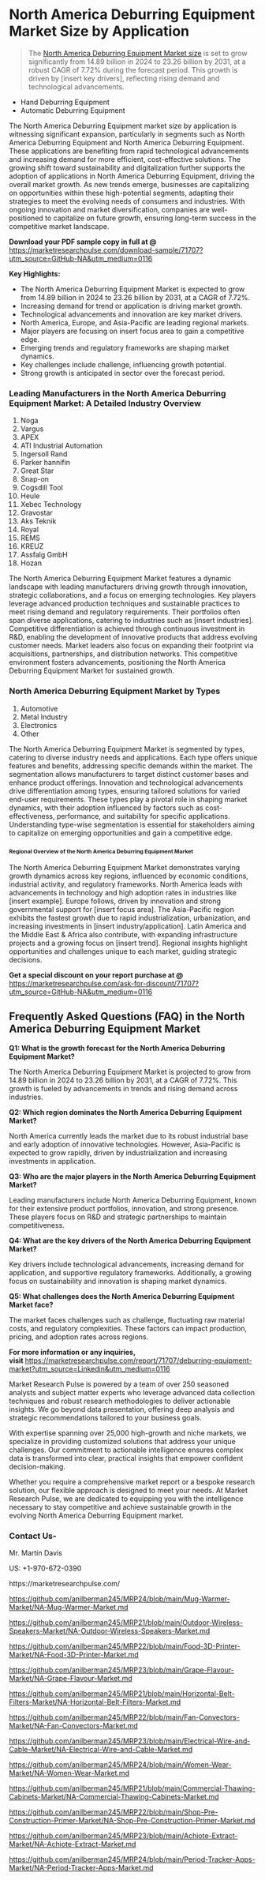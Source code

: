 <h1>North America Deburring Equipment Market&nbsp;Size by Application</h1><blockquote><p>The <a href="https://marketresearchpulse.com/download-sample/71707?utm_source=GitHub-NA&amp;utm_medium=0116">North America Deburring Equipment Market size</a> is set to grow significantly from 14.89 billion in 2024 to 23.26 billion by 2031, at a robust CAGR of 7.72% during the forecast period. This growth is driven by [insert key drivers], reflecting rising demand and technological advancements.</p></blockquote><ul><li>Hand Deburring Equipment<li> Automatic Deburring Equipment</li></ul><p>The North America Deburring Equipment market size by application is witnessing significant expansion, particularly in segments such as North America Deburring Equipment and North America Deburring Equipment. These applications are benefiting from rapid technological advancements and increasing demand for more efficient, cost-effective solutions. The growing shift toward sustainability and digitalization further supports the adoption of applications in North America Deburring Equipment, driving the overall market growth. As new trends emerge, businesses are capitalizing on opportunities within these high-potential segments, adapting their strategies to meet the evolving needs of consumers and industries. With ongoing innovation and market diversification, companies are well-positioned to capitalize on future growth, ensuring long-term success in the competitive market landscape.</p><p><strong>Download your PDF sample copy in full at @ </strong><a href="https://marketresearchpulse.com/download-sample/71707?utm_source=GitHub-NA&amp;utm_medium=0116">https://marketresearchpulse.com/download-sample/71707?utm_source=GitHub-NA&amp;utm_medium=0116</a></p><p><strong>Key Highlights: </strong></p><ul><li>The North America Deburring Equipment Market is expected to grow from 14.89 billion in 2024 to 23.26 billion by 2031, at a CAGR of 7.72%.</li><li>Increasing demand for trend or application is driving market growth.</li><li>Technological advancements and innovation are key market drivers.</li><li>North America, Europe, and Asia-Pacific are leading regional markets.</li><li>Major players are focusing on insert focus area to gain a competitive edge.</li><li>Emerging trends and regulatory frameworks are shaping market dynamics.</li><li>Key challenges include challenge, influencing growth potential.</li><li>Strong growth is anticipated in sector over the forecast period.</li></ul><h3>Leading Manufacturers in the North America Deburring Equipment Market: A Detailed Industry Overview</h3><ol><li>Noga</li><li>Vargus</li><li>APEX</li><li>ATI Industrial Automation</li><li>Ingersoll Rand</li><li>Parker hannifin</li><li>Great Star</li><li>Snap-on</li><li>Cogsdill Tool</li><li>Heule</li><li>Xebec Technology</li><li>Gravostar</li><li>Aks Teknik</li><li>Royal</li><li>REMS</li><li>KREUZ</li><li>Assfalg GmbH</li><li>Hozan</li></ol><div class="flex max-w-full flex-col flex-grow"><div class="min-h-8 text-message flex w-full flex-col items-end gap-2 whitespace-normal break-words [.text-message+&amp;]:mt-5" dir="auto" data-message-author-role="assistant" data-message-id="fd8432e4-4910-450d-b182-61b7bfb0a01f" data-message-model-slug="gpt-4o"><div class="flex w-full flex-col gap-1 empty:hidden first:pt-[3px]"><div class="markdown prose w-full break-words dark:prose-invert light"><p>The North America Deburring Equipment Market features a dynamic landscape with leading manufacturers driving growth through innovation, strategic collaborations, and a focus on emerging technologies. Key players leverage advanced production techniques and sustainable practices to meet rising demand and regulatory requirements. Their portfolios often span diverse applications, catering to industries such as [insert industries]. Competitive differentiation is achieved through continuous investment in R&amp;D, enabling the development of innovative products that address evolving customer needs. Market leaders also focus on expanding their footprint via acquisitions, partnerships, and distribution networks. This competitive environment fosters advancements, positioning the North America Deburring Equipment Market for sustained growth.</p></div></div></div></div><h3>North America Deburring Equipment Market by Types</h3><ol><li>Automotive<li> Metal Industry<li> Electronics<li> Other</li></ol><div class="flex max-w-full flex-col flex-grow"><div class="min-h-8 text-message flex w-full flex-col items-end gap-2 whitespace-normal break-words [.text-message+&amp;]:mt-5" dir="auto" data-message-author-role="assistant" data-message-id="084470be-0bb7-4664-bddf-5156b4f41249" data-message-model-slug="gpt-4o-mini"><div class="flex w-full flex-col gap-1 empty:hidden first:pt-[3px]"><div class="markdown prose w-full break-words dark:prose-invert light"><p>The North America Deburring Equipment Market is segmented by types, catering to diverse industry needs and applications. Each type offers unique features and benefits, addressing specific demands within the market. The segmentation allows manufacturers to target distinct customer bases and enhance product offerings. Innovation and technological advancements drive differentiation among types, ensuring tailored solutions for varied end-user requirements. These types play a pivotal role in shaping market dynamics, with their adoption influenced by factors such as cost-effectiveness, performance, and suitability for specific applications. Understanding type-wise segmentation is essential for stakeholders aiming to capitalize on emerging opportunities and gain a competitive edge.</p></div></div></div></div><h3><span style="font-size: 11px;">Regional Overview of the North America Deburring Equipment Market</span></h3><div class="flex max-w-full flex-col flex-grow"><div class="min-h-8 text-message flex w-full flex-col items-end gap-2 whitespace-normal break-words [.text-message+&amp;]:mt-5" dir="auto" data-message-author-role="assistant" data-message-id="e9038762-ce64-4e30-91c9-9bd413514231" data-message-model-slug="gpt-4o-mini"><div class="flex w-full flex-col gap-1 empty:hidden first:pt-[3px]"><div class="markdown prose w-full break-words dark:prose-invert light"><p>The North America Deburring Equipment Market demonstrates varying growth dynamics across key regions, influenced by economic conditions, industrial activity, and regulatory frameworks. North America leads with advancements in technology and high adoption rates in industries like [insert example]. Europe follows, driven by innovation and strong governmental support for [insert focus area]. The Asia-Pacific region exhibits the fastest growth due to rapid industrialization, urbanization, and increasing investments in [insert industry/application]. Latin America and the Middle East &amp; Africa also contribute, with expanding infrastructure projects and a growing focus on [insert trend]. Regional insights highlight opportunities and challenges unique to each market, guiding strategic decisions.</p></div></div></div></div><p><strong>Get a special discount on your report purchase at @ </strong><a href="https://marketresearchpulse.com/ask-for-discount/71707?utm_source=GitHub-NA&amp;utm_medium=0116">https://marketresearchpulse.com/ask-for-discount/71707?utm_source=GitHub-NA&amp;utm_medium=0116</a></p><h2>Frequently Asked Questions (FAQ) in the North America Deburring Equipment Market</h2><p><strong>Q1: What is the growth forecast for the North America Deburring Equipment Market?</strong></p><p>The North America Deburring Equipment Market is projected to grow from 14.89 billion in 2024 to 23.26 billion by 2031, at a CAGR of 7.72%. This growth is fueled by advancements in trends and rising demand across industries.</p><p><strong>Q2: Which region dominates the North America Deburring Equipment Market?</strong></p><p>North America currently leads the market due to its robust industrial base and early adoption of innovative technologies. However, Asia-Pacific is expected to grow rapidly, driven by industrialization and increasing investments in application.</p><p><strong>Q3: Who are the major players in the North America Deburring Equipment Market?</strong></p><p>Leading manufacturers include North America Deburring Equipment, known for their extensive product portfolios, innovation, and strong presence. These players focus on R&amp;D and strategic partnerships to maintain competitiveness.</p><p><strong>Q4: What are the key drivers of the North America Deburring Equipment Market?</strong></p><p>Key drivers include technological advancements, increasing demand for application, and supportive regulatory frameworks. Additionally, a growing focus on sustainability and innovation is shaping market dynamics.</p><p><strong>Q5: What challenges does the North America Deburring Equipment Market face?</strong></p><p>The market faces challenges such as challenge, fluctuating raw material costs, and regulatory complexities. These factors can impact production, pricing, and adoption rates across regions.</p><p><strong>For more information or any inquiries, visit&nbsp;</strong><a href="https://marketresearchpulse.com/report/71707/deburring-equipment-market?utm_source=Linkedin&utm_medium=0116">https://marketresearchpulse.com/report/71707/deburring-equipment-market?utm_source=Linkedin&utm_medium=0116</a></p><p>Market Research Pulse is powered by a team of over 250 seasoned analysts and subject matter experts who leverage advanced data collection techniques and robust research methodologies to deliver actionable insights. We go beyond data presentation, offering deep analysis and strategic recommendations tailored to your business goals.</p><p>With expertise spanning over 25,000 high-growth and niche markets, we specialize in providing customized solutions that address your unique challenges. Our commitment to actionable intelligence ensures complex data is transformed into clear, practical insights that empower confident decision-making.</p><p>Whether you require a comprehensive market report or a bespoke research solution, our flexible approach is designed to meet your needs. At Market Research Pulse, we are dedicated to equipping you with the intelligence necessary to stay competitive and achieve sustainable growth in the evolving North America Deburring Equipment market.</p><h3><strong>Contact Us-</strong></h3><p>Mr. Martin Davis</p><p>US: +1-970-672-0390</p><p>https://marketresearchpulse.com/</p><p><a href="https://github.com/anilberman245/MRP24/blob/main/Mug-Warmer-Market/NA-Mug-Warmer-Market.md">https://github.com/anilberman245/MRP24/blob/main/Mug-Warmer-Market/NA-Mug-Warmer-Market.md</a></p><p><a href="https://github.com/anilberman245/MRP21/blob/main/Outdoor-Wireless-Speakers-Market/NA-Outdoor-Wireless-Speakers-Market.md">https://github.com/anilberman245/MRP21/blob/main/Outdoor-Wireless-Speakers-Market/NA-Outdoor-Wireless-Speakers-Market.md</a></p><p><a href="https://github.com/anilberman245/MRP22/blob/main/Food-3D-Printer-Market/NA-Food-3D-Printer-Market.md">https://github.com/anilberman245/MRP22/blob/main/Food-3D-Printer-Market/NA-Food-3D-Printer-Market.md</a></p><p><a href="https://github.com/anilberman245/MRP23/blob/main/Grape-Flavour-Market/NA-Grape-Flavour-Market.md">https://github.com/anilberman245/MRP23/blob/main/Grape-Flavour-Market/NA-Grape-Flavour-Market.md</a></p><p><a href="https://github.com/anilberman245/MRP21/blob/main/Horizontal-Belt-Filters-Market/NA-Horizontal-Belt-Filters-Market.md">https://github.com/anilberman245/MRP21/blob/main/Horizontal-Belt-Filters-Market/NA-Horizontal-Belt-Filters-Market.md</a></p><p><a href="https://github.com/anilberman245/MRP22/blob/main/Fan-Convectors-Market/NA-Fan-Convectors-Market.md">https://github.com/anilberman245/MRP22/blob/main/Fan-Convectors-Market/NA-Fan-Convectors-Market.md</a></p><p><a href="https://github.com/anilberman245/MRP23/blob/main/Electrical-Wire-and-Cable-Market/NA-Electrical-Wire-and-Cable-Market.md">https://github.com/anilberman245/MRP23/blob/main/Electrical-Wire-and-Cable-Market/NA-Electrical-Wire-and-Cable-Market.md</a></p><p><a href="https://github.com/anilberman245/MRP24/blob/main/Women-Wear-Market/NA-Women-Wear-Market.md">https://github.com/anilberman245/MRP24/blob/main/Women-Wear-Market/NA-Women-Wear-Market.md</a></p><p><a href="https://github.com/anilberman245/MRP21/blob/main/Commercial-Thawing-Cabinets-Market/NA-Commercial-Thawing-Cabinets-Market.md">https://github.com/anilberman245/MRP21/blob/main/Commercial-Thawing-Cabinets-Market/NA-Commercial-Thawing-Cabinets-Market.md</a></p><p><a href="https://github.com/anilberman245/MRP22/blob/main/Shop-Pre-Construction-Primer-Market/NA-Shop-Pre-Construction-Primer-Market.md">https://github.com/anilberman245/MRP22/blob/main/Shop-Pre-Construction-Primer-Market/NA-Shop-Pre-Construction-Primer-Market.md</a></p><p><a href="https://github.com/anilberman245/MRP23/blob/main/Achiote-Extract-Market/NA-Achiote-Extract-Market.md">https://github.com/anilberman245/MRP23/blob/main/Achiote-Extract-Market/NA-Achiote-Extract-Market.md</a></p><p><a href="https://github.com/anilberman245/MRP24/blob/main/Period-Tracker-Apps-Market/NA-Period-Tracker-Apps-Market.md">https://github.com/anilberman245/MRP24/blob/main/Period-Tracker-Apps-Market/NA-Period-Tracker-Apps-Market.md</a></p>
